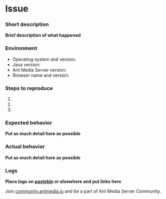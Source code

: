 # Issue

### Short description
__Brief description of what happened__


### Environment

* Operating system and version:
* Java version: 
* Ant Media Server version:
* Browser name and version:

### Steps to reproduce
1. 
2. 
3.

### Expected behavior
__Put as much detail here as possible__

### Actual behavior
__Put as much detail here as possible__

 


### Logs
__Place logs on [pastebin](http://pastebin.com/) or elsewhere and put links here__

Join [community.antmedia.io](https://community.antmedia.io) and be a part of Ant Media Server Community.



